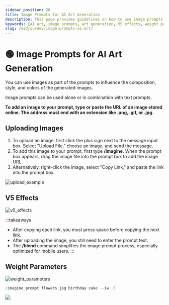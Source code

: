 ```yaml
---
sidebar_position: 20
title: Image Prompts for AI Art Generation
description: This page provides guidelines on how to use image prompts effectively for AI art generation, including uploading images, using V5 effects, and applying weight parameters.
keywords: [AI art, image prompts, art generation, V5 effects, weight parameters, image upload]
slug: /midjourney/image-prompts-ai-art/
---
```

# 🟢 Image Prompts for AI Art Generation

You can use images as part of the prompts to influence the composition, style, and colors of the generated images.

Image prompts can be used alone or in combination with text prompts.

**To add an image to your prompt, type or paste the URL of an image stored online. The address must end with an extension like .png, .gif, or .jpg.**

## Uploading Images

1. To upload an image, first click the plus sign next to the message input box. Select "Upload File," choose an image, and send the message.
2. To add this image to your prompt, first type **/imagine**. When the prompt box appears, drag the image file into the prompt box to add the image URL.
3. Alternatively, right-click the image, select "Copy Link," and paste the link into the prompt box.

![upload_example](https://cdn.jsdelivr.net/gh/donttal/imgbed/img/6bf9a52c45ef37c4acb11696af678a63.gif)

## V5 Effects

![v5_effects](https://cdn.jsdelivr.net/gh/donttal/imgbed/img/dec7a737ba6072de7073484e4d4ea9b4.png)

:::takeaways
- After copying each link, you must press space before copying the next link.
- After uploading the image, you still need to enter the prompt text.
- The **/blend** command simplifies the image prompt process, especially optimized for mobile users.
:::

## Weight Parameters

![weight_parameters](https://cdn.jsdelivr.net/gh/donttal/imgbed/img/1005c67ce1d49bf5e1907ba37a8a3f32.png)

```python
/imagine prompt flowers.jpg birthday cake --iw .5
```

![](https://cdn.jsdelivr.net/gh/donttal/imgbed/img/fac505109953b9791afa0a02b8e8ca7c.png)